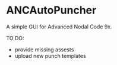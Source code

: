 # ANCAutoPuncher
A simple GUI for Advanced Nodal Code 9x.


TO DO:
- provide missing assests
- upload new punch templates
